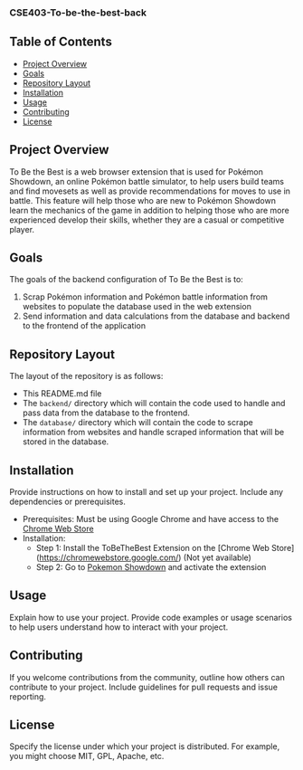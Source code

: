 ### CSE403-To-be-the-best-back

## Table of Contents

- [Project Overview](#project-overview)
- [Goals](#goals)
- [Repository Layout](#repository-layout)
- [Installation](#installation)
- [Usage](#usage)
- [Contributing](#contributing)
- [License](#license)

## Project Overview

To Be the Best is a web browser extension that is used for Pokémon Showdown, an online Pokémon battle simulator,
to help users build teams and find movesets as well as provide recommendations for moves to use in battle. 
This feature will help those who are new to Pokémon Showdown learn the mechanics of the game in addition to helping 
those who are more experienced develop their skills, whether they are a casual or competitive player.

## Goals

The goals of the backend configuration of To Be the Best is to: 
1. Scrap Pokémon information and Pokémon battle information from websites to populate the database used in the web extension
2. Send information and data calculations from the database and backend to the frontend of the application

## Repository Layout

The layout of the repository is as follows:
* This README.md file
* The `backend/` directory which will contain the code used to handle and pass data from the database to the frontend.
* The `database/` directory which will contain the code to scrape information from websites and handle scraped information that will be stored in the database.

## Installation

Provide instructions on how to install and set up your project. Include any dependencies or prerequisites.
* Prerequisites: Must be using Google Chrome and have access to the [Chrome Web Store](https://chromewebstore.google.com/)
* Installation: 
  * Step 1: Install the ToBeTheBest Extension on the [Chrome Web Store] (https://chromewebstore.google.com/) (Not yet available)
  * Step 2: Go to [Pokemon Showdown](https://play.pokemonshowdown.com/) and activate the extension

## Usage

Explain how to use your project. Provide code examples or usage scenarios to help users understand how to interact with your project.

## Contributing

If you welcome contributions from the community, outline how others can contribute to your project. Include guidelines for pull requests and issue reporting.

## License

Specify the license under which your project is distributed. For example, you might choose MIT, GPL, Apache, etc.
